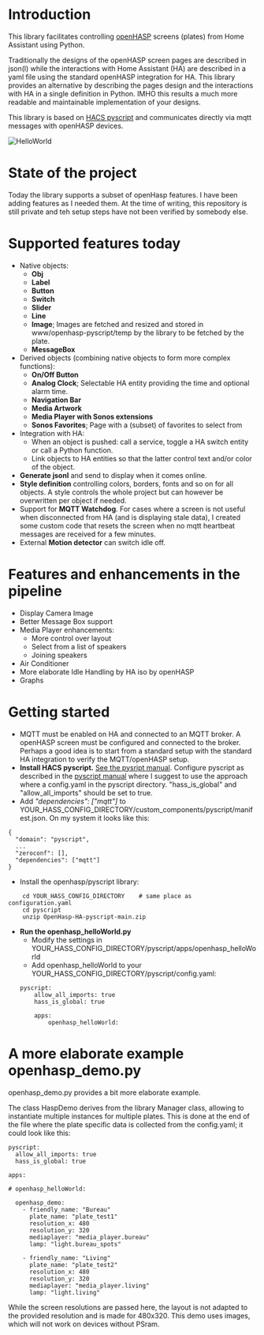 # Introduction
This library facilitates controlling [openHASP](https://www.openhasp.com/) screens (plates) from Home Assistant using Python.


Traditionally the designs of the openHASP screen pages are described in json(l) while the interactions with Home Assistant (HA) are described in a yaml file using the standard openHASP integration for HA. This library provides an alternative by describing the pages design and the interactions with HA in a single definition  in Python. IMHO this results a much more readable and maintainable implementation of your designs.


This library is based on [HACS pyscript](https://hacs-pyscript.readthedocs.io/en/latest/) and communicates directly via mqtt messages with openHASP devices.

![HelloWorld](https://github.com/FredericG-BE/OpenHasp-HA-pyscript/assets/11998085/9b135649-75b5-46fd-aeea-e605f3431226)


# State of the project
Today the library supports a subset of openHasp features. I have been adding features as I needed them. At the time of writing, this repository is still private and teh setup steps have not been verified by somebody else. 

# Supported features today
- Native objects:
    - **Obj**
    - **Label**
    - **Button**
    - **Switch**
    - **Slider**
    - **Line**
    - **Image**; Images are fetched and resized and stored in www/openhasp-pyscript/temp by the library to be fetched by the plate.
    - **MessageBox**
- Derived objects (combining native objects to form more complex functions):
    - **On/Off Button**
    - **Analog Clock**; Selectable HA entity providing the time and optional alarm time.
    - **Navigation Bar**
    - **Media Artwork**
    - **Media Player with Sonos extensions**
    - **Sonos Favorites**; Page with a (subset) of favorites to select from
- Integration with HA:
    - When an object is pushed: call a service, toggle a HA switch entity or call a Python function.
    - Link objects to HA entities so that the latter control text and/or color of the object.
- **Generate jsonl** and send to display when it comes online.    
- **Style definition** controlling colors, borders, fonts and so on for all objects. A style controls the whole project but can however be overwritten per object if needed.
- Support for **MQTT Watchdog**. For cases where a screen is not useful when disconnected from HA (and is displaying stale data), I created some custom code that resets the screen when no mqtt heartbeat messages are received for a few minutes.  
- External **Motion detector** can switch idle off.

# Features and enhancements in the pipeline
- Display Camera Image
- Better Message Box support
- Media Player enhancements:
    - More control over layout
    - Select from a list of speakers
    - Joining speakers
- Air Conditioner
- More elaborate Idle Handling by HA iso by openHASP
- Graphs 

# Getting started

- MQTT must be enabled on HA and connected to an MQTT broker. A openHASP screen must be configured and connected to the broker. Perhaps a good idea is to start from a standard setup with the standard HA integration to verify the MQTT/openHASP setup.
- **Install HACS pyscript.** [See the pysript manual](https://hacs-pyscript.readthedocs.io/en/latest/installation.html#option-2-manual). Configure pyscript as described in the [pyscript manual](https://hacs-pyscript.readthedocs.io/en/latest/reference.html#configuration) where I suggest to use the approach where a config.yaml in the pyscript directory. "hass_is_global" and "allow_all_imports" should be set to true. 
- Add *"dependencies": ["mqtt"]* to YOUR_HASS_CONFIG_DIRECTORY/custom_components/pyscript/manifest.json. On my system it looks like this:
```
{
  "domain": "pyscript",
  ...
  "zeroconf": [],
  "dependencies": ["mqtt"]
}
```
- Install the openhasp/pyscript library:
```
    cd YOUR_HASS_CONFIG_DIRECTORY    # same place as configuration.yaml
    cd pyscript
    unzip OpenHasp-HA-pyscript-main.zip
```
- **Run the openhasp_helloWorld.py**
    - Modify the settings in YOUR_HASS_CONFIG_DIRECTORY/pyscript/apps/openhasp_helloWorld
    - Add openhasp_helloWorld to your YOUR_HASS_CONFIG_DIRECTORY/pyscript/config.yaml:
    ```
    pyscript:
        allow_all_imports: true
        hass_is_global: true

        apps:
            openhasp_helloWorld:
    ``` 

# A more elaborate example openhasp_demo.py

openhasp_demo.py provides a bit more elaborate example. 

The class HaspDemo derives from the library Manager class, allowing to instantiate multiple instances for multiple plates. This is done at the end of the file where the plate specific data is collected from the config.yaml; it could look like this:

```
pyscript:
  allow_all_imports: true
  hass_is_global: true

apps:

# openhasp_helloWorld: 

  openhasp_demo:
    - friendly_name: "Bureau"
      plate_name: "plate_test1"
      resolution_x: 480
      resolution_y: 320
      mediaplayer: "media_player.bureau"
      lamp: "light.bureau_spots"

    - friendly_name: "Living"
      plate_name: "plate_test2"
      resolution_x: 480
      resolution_y: 320
      mediaplayer: "media_player.living"
      lamp: "light.living"
```  
While the screen resolutions are passed here, the layout is not adapted to the provided resolution and is made for 480x320.
This demo uses images, which will not work on devices without PSram.